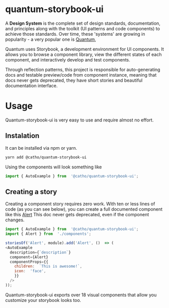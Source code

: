 # quantum-storybook-ui

A **Design System** is the complete set of design standards, documentation, and principles along with the toolkit (UI patterns and code components) to achieve those standards. Over time, these 'systems' are growing in popularity - a very popular one is [Quantum](https://catho.github.io/quantum/),

Quantum uses Storybook, a development environment for UI components. It allows you to browse a component library, view the different states of each component, and interactively develop and test components.

Through reflection patterns, this project is responsible for auto-generating docs and testable preview/code from component instance, meaning that docs never gets deprecated, they have short stories and beautiful documentation interface.

# Usage

Quantum-storybook-ui is very easy to use and require almost no effort.

## Instalation

It can be installed via npm or yarn.

```sh
yarn add @catho/quantum-storybook-ui
```
Using the components will look something like

```js
import { AutoExample } from  '@catho/quantum-storybook-ui';
```

## Creating a story

Creating a component story requires zero work.
With ten or less lines of code (as you can see below), you can create a full documented component like this [Alert](https://catho.github.io/quantum/?selectedKind=Alert&selectedStory=Alert&full=0&addons=0&stories=1&panelRight=0)
This doc never gets deprecated, even if the component changes.

```js
import { AutoExample } from  '@catho/quantum-storybook-ui';
import { Alert } from  './components';

storiesOf('Alert', module).add('Alert', ()  => (
<AutoExample
  description={`description`}
  component={Alert}
  componentProps={{
    children:  `This is awesome!`,
    icon:  'face',
    }}
  />
));
```

Quantum-storybook-ui exports over 18 visual components that allow you customize your storybook looks too.

